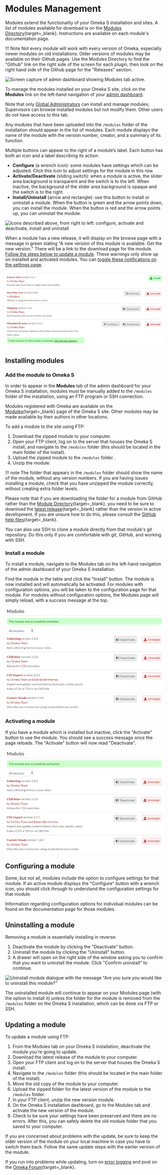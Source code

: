 # Modules Management

Modules extend the functionality of your Omeka S installation and sites. A list of modules available for download is on the [Modules Directory](https://omeka.org/s/modules/){target=_blank}. Instructions are available on each module's documentation page. 

!!! Note
    Not every module will work with every version of Omeka, especially newer modules on old installations. Older versions of modules may be available on their Github pages. Use the Modules Directory to find the "Github" link on the right side of the screen for each plugin, then look on the right hand side of the Github page for the "Releases" section. 

![Screen capture of admin dashboard showing Modules tab active.](modulesfiles/modulesbrowse.png)

To manage the modules installed on your Omeka S site, click on the **Modules** link on the left-hand navigation of your [admin dashboard](../admin-dashboard.md).

Note that only [Global Administrators](../admin/users.md) can install and manage modules; Supervisors can browse installed modules but not modify them. Other users do not have access to this tab.

Any modules that have been uploaded into the `/modules` folder of the installation should appear in the list of modules. Each module displays the name of the module with the version number, creator, and a summary of its function. 

Multiple buttons can appear to the right of a module’s label. Each button has both an icon and a label describing its action:

- **Configure** (a wrench icon): some modules have settings which can be adjusted. Click this icon to adjust settings for the module in this row.
- **Activate/Deactivate** (sliding switch): when a module is active, the slider area background is transparent and the switch is to the left. When inactive, the background of the slider area background is opaque and the switch is to the right.
- **Install/Uninstall** (arrow and rectangle): use this button to install or uninstall a module. When the button is green and the arrow points down, you can install the module. When the button is red and the arrow points up, you can uninstall the module.

![Icons described above, from right to left: configure, activate and deactivate, install and uninstall](modulesfiles/moduleButtons.png)

When a module has a new release, it will display on the browse page with a message in green stating "A new version of this module is available. Get the new version." There will be a link to the download page for the module. [Follow the steps below to update a module](#updating-a-module). These warnings only show up on installed and activated modules. You can [toggle these notifications on the settings page](../admin/settings.md#general).

![A list of modules in different states. One is uninstalled, one is installed but not active, two are active but only one is showing a Configure button. The last module on the list has a "new version" banner in green.](modulesfiles/moduleUpdatemsg.png)

## Installing modules
### Add the module to Omeka S
In order to appear in the **Modules** tab of the admin dashboard for your Omeka S installation, modules must be manually added to the `/modules` folder of the installation, using an FTP program or SSH connection.

Modules registered with Omeka are available on the [Modules](https://omeka.org/s/modules/){target=_blank} page of the Omeka S site. Other modules may be made available by their authors in other locations.

To add a module to the site using FTP:

1. Download the zipped module to your computer.
1. Open your FTP client, log on to the server that houses the Omeka S install, and navigate to the `/modules` folder (this should be located in the main folder of the install).
1. Upload the zipped module to the `/modules` folder .
1. Unzip the module.

!!! note
	The folder that appears in the `/modules` folder should show the name of the module, without any version numbers. If you are having issues installing a module, check that you have unzipped the module correctly, without creating extra folder levels.

Please note that if you are downloading the folder for a module from GitHub rather than the [Module Directory](https://omeka.org/s/modules/){target=_blank}, you need to be sure to download the [latest release](https://help.github.com/en/articles/linking-to-releases){target=_blank} rather than the version in active development. If you are unsure how to do this, please consult the [GitHub help files](https://help.github.com/en){target=_blank}.

You can also use SSH to clone a module directly from that module's git repository. Do this only if you are comfortable with git, GitHub, and working with SSH.

### Install a module
To install a module, navigate to the Modules tab on the left-hand navigation of the admin dashboard of your Omeka S installation.

Find the module in the table and click the "Install" button. The module is now installed and will automatically be activated. For modules with configuration options, you will be taken to the configuration page for that module. For modules without configuration options, the Modules page will simply reload, with a success message at the top.

![Success message with green highlight reading "The module was successfully installed"](modulesfiles/mods_insuccess.png)

### Activating a module

If you have a module which is installed but inactive, click the "Activate" button to use the module. You should see a success message once the page reloads. The "Activate" button will now read "Deactivate".

![Success message with green highlight reading "The module was successfully activated"](modulesfiles/mods_acsuccess.png)

## Configuring a module
Some, but not all, modules include the option to configure settings for that module. If an active module displays the "Configure" button with a wrench icon, you should click through to understand the configuration settings for that module.

Information regarding configuration options for individual modules can be found on the documentation page for those modules.

## Uninstalling a module
Removing a module is essentially installing in reverse:

1. Deactivate the module by clicking the "Deactivate" button.
1. Uninstall the module by clicking the "Uninstall" button.
1. A drawer will open on the right side of the window asking you to confirm that you want to uninstall the module. Click "Confirm uninstall" to continue.

![Uninstall module dialogue with the message "Are you sure you would like to uninstall this module?"](modulesfiles/mods_confirmuninstall.png)

The uninstalled module will continue to appear on your Modules page (with the option to install it) unless the folder for the module is removed from the `/modules` folder on the Omeka S installation, which can be done via FTP or SSH.

## Updating a module
To update a module using FTP:

1. From the Modules tab on your Omeka S installation, deactivate the module you're going to update.
1. Download the latest release of the module to your computer.
1. Open your FTP client and log on to the server that houses the Omeka S install.
1. Navigate to the `/modules` folder (this should be located in the main folder of the install).
1. Move the old copy of the module to your computer.
1. Upload the zipped folder for the latest version of the module to the `/modules` folder. 
1. In your FTP client, unzip the new version module.
1. On the Omeka S installation dashboard, go to the Modules tab and activate the new version of the module.
1. Check to be sure your settings have been preserved and there are no errors. After this, you can safely delete the old module folder that you saved to your computer. 

If you are concerned about problems with the update, be sure to keep the older version of the module on your local machine in case you have to switch them back. Follow the same update steps with the earlier version of the module.

If you run into problems while updating, turn on [error logging](../errorLogging) and post on the [Omeka Forum](https://forum.omeka.org/c/omeka-s/modules){target=_blank}. 
